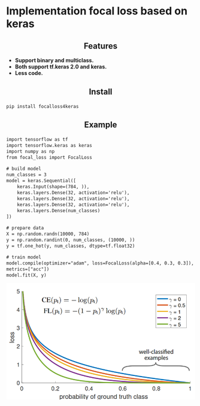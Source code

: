 # Implementation focal loss based on keras 

<h2 align="center">Features</h2>

- **Support binary and multiclass.**
- **Both support tf.keras 2.0 and keras.**
- **Less code.**

<h2 align="center">Install</h2>

```
pip install focalloss4keras
```
<h2 align="center">Example</h2>

```
import tensorflow as tf
import tensorflow.keras as keras
import numpy as np
from focal_loss import FocalLoss
```

```
# build model
num_classes = 3
model = keras.Sequential([
    keras.Input(shape=(784, )),
    keras.layers.Dense(32, activation='relu'),
    keras.layers.Dense(32, activation='relu'),
    keras.layers.Dense(32, activation='relu'),
    keras.layers.Dense(num_classes)
])
```

```
# prepare data
X = np.random.randn(10000, 784)
y = np.random.randint(0, num_classes, (10000, ))
y = tf.one_hot(y, num_classes, dtype=tf.float32)
```

```
# train model
model.compile(optimizer="adam", loss=FocalLoss(alpha=[0.4, 0.3, 0.3]), metrics=["acc"])
model.fit(X, y)
```
![](images/img1.png)
